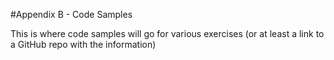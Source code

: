 #Appendix B - Code Samples

This is where code samples will go for various exercises (or at least a link to a GitHub repo with the information)